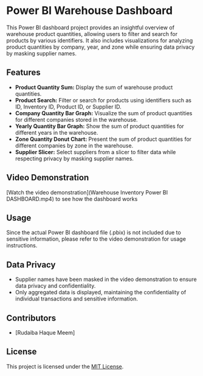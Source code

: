 # Power BI Warehouse Dashboard

This Power BI dashboard project provides an insightful overview of warehouse product quantities, allowing users to filter and search for products by various identifiers. It also includes visualizations for analyzing product quantities by company, year, and zone while ensuring data privacy by masking supplier names.

## Features

- **Product Quantity Sum:** Display the sum of warehouse product quantities.
- **Product Search:** Filter or search for products using identifiers such as ID, Inventory ID, Product ID, or Supplier ID.
- **Company Quantity Bar Graph:** Visualize the sum of product quantities for different companies stored in the warehouse.
- **Yearly Quantity Bar Graph:** Show the sum of product quantities for different years in the warehouse.
- **Zone Quantity Donut Chart:** Present the sum of product quantities for different companies by zone in the warehouse.
- **Supplier Slicer:** Select suppliers from a slicer to filter data while respecting privacy by masking supplier names.

## Video Demonstration

[Watch the video demonstration](Warehouse Inventory Power BI DASHBOARD.mp4) to see how the dashboard works

## Usage

Since the actual Power BI dashboard file (.pbix) is not included due to sensitive information, please refer to the video demonstration for usage instructions.

## Data Privacy

- Supplier names have been masked in the video demonstration to ensure data privacy and confidentiality.
- Only aggregated data is displayed, maintaining the confidentiality of individual transactions and sensitive information.

## Contributors

- [Rudaiba Haque Meem]

## License

This project is licensed under the [MIT License](LICENSE).
